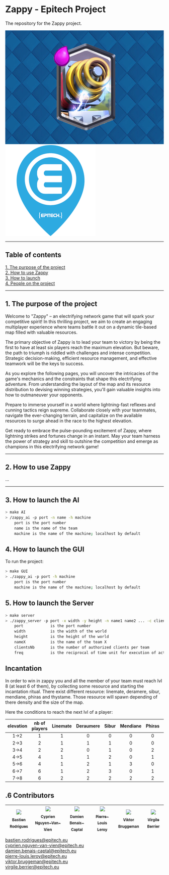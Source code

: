 # Zappy - Epitech Project

The repository for the Zappy project.

<img src=".github/ressource/Zappy_picture.jpg" alt="picture zappy" width="540" height="360">

<img src=".github/ressource/Epitech_logo.png" alt="logo Epitech">

---


## Table of contents

[1. The purpose of the project](#titre1)<br />
[2. How to use Zappy](#titre2)<br />
[3. How to launch](#titre3)<br />
[4. People on the project](#titre4)<br />


---


## <a id="titre1"></a>1. The purpose of the project


Welcome to "Zappy" – an electrifying network game that will spark your competitive spirit! In this thrilling project, we aim to create an engaging multiplayer experience where teams battle it out on a dynamic tile-based map filled with valuable resources.

The primary objective of Zappy is to lead your team to victory by being the first to have at least six players reach the maximum elevation. But beware, the path to triumph is riddled with challenges and intense competition. Strategic decision-making, efficient resource management, and effective teamwork will be the keys to success.

As you explore the following pages, you will uncover the intricacies of the game's mechanics and the constraints that shape this electrifying adventure. From understanding the layout of the map and its resource distribution to devising winning strategies, you'll gain valuable insights into how to outmaneuver your opponents.

Prepare to immerse yourself in a world where lightning-fast reflexes and cunning tactics reign supreme. Collaborate closely with your teammates, navigate the ever-changing terrain, and capitalize on the available resources to surge ahead in the race to the highest elevation.

Get ready to embrace the pulse-pounding excitement of Zappy, where lightning strikes and fortunes change in an instant. May your team harness the power of strategy and skill to outshine the competition and emerge as champions in this electrifying network game!


---


## <a id="titre2"></a>2. How to use Zappy


...


---


## <a id="titre3"></a>3. How to launch the AI

```sh
> make AI
> /zappy_ai -p port -n name -h machine
    port is the port number
    name is the name of the team
    machine is the name of the machine; localhost by default
```

## <a id="titre3"></a>4. How to launch the GUI

To run the project:

```sh
> make GUI
> ./zappy_ai -p port -h machine
    port is the port number
    machine is the name of the machine; localhost by default
```

## <a id="titre3"></a>5. How to launch the Server

```sh
> make server
> ./zappy_server -p port -x width -y height -n name1 name2 ... -c clientsNb -f freq
    port            is the port number
    width           is the width of the world
    height          is the height of the world
    nameX           is the name of the team X
    clientsNb       is the number of authorized clients per team
    freq            is the reciprocal of time unit for execution of actions
```

## Incantation

In order to win in zappy you and all the member of your team must reach lvl 8 (at least 6 of them), by collecting some resource and starting the incantation ritual. There exist different resource: linemate, deramere, sibur, mendiane, phiras and thystame.
Those resource will spawn depending of there density and the size of the map.

Here the conditions to reach the next lvl of a player:

| elevation | nb of players | Linemate | Deraumere | Sibur | Mendiane | Phiras | Thystame |
|:-:|:-:|:-:|:-:|:-:|:-:|:-:|:-:|
| 1->2 | 1 | 1 | 0 | 0 | 0 | 0 | 0 |
| 2->3 | 2 | 1 | 1 | 1 | 0 | 0 | 0 |
| 3->4 | 2 | 2 | 0 | 1 | 0 | 2 | 0 |
| 4->5 | 4 | 1 | 1 | 2 | 0 | 1 | 0 |
| 5->6 | 4 | 1 | 2 | 1 | 3 | 0 | 0 |
| 6->7 | 6 | 1 | 2 | 3 | 0 | 1 | 0 |
| 7->8 | 6 | 2 | 2 | 2 | 2 | 2 | 1 |

## <a id="titre4"></a>.6 Contributors

| [<img src="https://github.com/Bastien91390.png?size=85" width=85><br><sub>Bastien Rodrigues</sub>](https://github.com/Bastien91390) | [<img src="https://github.com/Cyprien-nguyen-van-vien.png?size=85" width=85><br><sub>Cyprien Nguyen-Van-Vien</sub>](https://github.com/Cyprien-nguyen-van-vien) | [<img src="https://github.com/damienBC.png?size=85" width=85><br><sub>Damien Benais-Captal</sub>](https://github.com/damienBC) | [<img src="https://github.com/Pierrelouisleroy.png?size=85" width=85><br><sub>Pierre-Louis Leroy</sub>](https://github.com/Pierrelouisleroy) | [<img src="https://github.com/Hinivir.png?size=85" width=85><br><sub>Viktor Bruggeman</sub>](https://github.com/Hinivir) | [<img src="https://github.com/Lipatant.png?size=85" width=85><br><sub>Virgile Berrier</sub>](https://github.com/Lipatant)
| :--: | :--: | :--: | :--: | :--: | :--: |

bastien.rodrigues@epitech.eu  
cyprien.nguyen-van-vien@epitech.eu  
damien.benais-captal@epitech.eu  
pierre-louis.leroy@epitech.eu  
viktor.bruggeman@epitech.eu  
virgile.berrier@epitech.eu  
